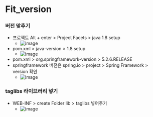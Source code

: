 # Fit_version

### 버전 맞추기
- 프로젝트 Alt + enter > Project Facets > java 1.8 setup
  - ![image](https://user-images.githubusercontent.com/59919620/81581614-efea6380-93e9-11ea-933d-4eb2906cb277.png)
- pom.xml > java-version > 1.8 setup
  - ![image](https://user-images.githubusercontent.com/59919620/81581750-1dcfa800-93ea-11ea-971e-fbbfe875808e.png)
- pom.xml > org.springframework-version > 5.2.6.RELEASE
- springframework 버전은 spring.io > project > Spring Framework > version 확인
  - ![image](https://user-images.githubusercontent.com/59919620/81582493-15c43800-93eb-11ea-939e-c833d3cd73fd.png)
  
### taglibs 라이브러리 넣기
- WEB-INF > create Folder lib > taglibs 넣어주기
  - ![image](https://user-images.githubusercontent.com/59919620/81582909-8d926280-93eb-11ea-82ea-66a5166b1523.png)
